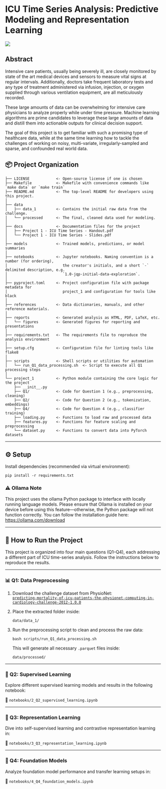 # ICU Time Series Analysis: Predictive Modeling and Representation Learning

<a target="_blank" href="https://cookiecutter-data-science.drivendata.org/">
    <img src="https://img.shields.io/badge/CCDS-Project%20template-328F97?logo=cookiecutter" />
</a>

## Abstract

Intensive care patients, usually being severely ill, are closely monitored by state of the art
medical devices and sensors to measure vital signs at regular intervals. Additionally, doctors
take frequent laboratory tests and any type of treatment administered via infusion, injection,
or oxygen supplied through various ventilation equipment, are all meticulously recorded.

These large amounts of data can be overwhelming for intensive care physicians to analyze
properly while under time pressure. Machine learning algorithms are prime candidates to
leverage these large amounts of data and distill them into actionable outputs for clinical
decision support.

The goal of this project is to get familiar with such a promising type of healthcare data, while
at the same time learning how to tackle the challenges of working on noisy, multi-variate,
irregularly-sampled and sparse, and confounded real world data.

## 📦 Project Organization

```
├── LICENSE            <- Open-source license if one is chosen
├── Makefile           <- Makefile with convenience commands like `make data` or `make train`
├── README.md          <- The top-level README for developers using this project.
│
├── data
│   ├── data_1         <- Contains the initial raw data from the challenge.
│   └── processed      <- The final, cleaned data used for modeling.
│
├── docs               <- Documentation files for the project
│   ├── Project 1 - ICU Time Series - Handout.pdf
│   └── Project 1 - ICU Time Series - Slides.pdf
│
├── models             <- Trained models, predictions, or model summaries
│
├── notebooks          <- Jupyter notebooks. Naming convention is a number (for ordering),
│                         the creator's initials, and a short `-` delimited description, e.g.
│                         `1.0-jqp-initial-data-exploration`.
│
├── pyproject.toml     <- Project configuration file with package metadata for
│                         project_1 and configuration for tools like black
│
├── references         <- Data dictionaries, manuals, and other reference materials.
│
├── reports            <- Generated analysis as HTML, PDF, LaTeX, etc.
│   └── figures        <- Generated figures for reporting and presentations
│
├── requirements.txt   <- The requirements file to reproduce the analysis environment
│
├── setup.cfg          <- Configuration file for linting tools like flake8
│
├── scripts            <- Shell scripts or utilities for automation
│   └── run_Q1_data_processing.sh  <- Script to execute all Q1 processing steps
│
└── project_1          <- Python module containing the core logic for the project
    ├── __init__.py
    ├── Q1/            <- Code for Question 1 (e.g., preprocessing, cleaning)
    ├── Q2/            <- Code for Question 2 (e.g., tokenization, embeddings)
    ├── Q4/            <- Code for Question 4 (e.g., classifier training)
    ├── loading.py     <- Functions to load raw and processed data
    ├── features.py    <- Functions for feature scaling and preprocessing
    └── dataset.py     <- Functions to convert data into PyTorch datasets

```

---

## ⚙️ Setup

Install dependencies (recommended via virtual environment):

```
pip install -r requirements.txt
```

### ⚠️ Ollama Note

This project uses the ollama Python package to interface with locally running language models. Please ensure that Ollama is installed on your device before using this feature—otherwise, the Python package will not function correctly.
You can follow the installation guide here: https://ollama.com/download

---

## 🚀 How to Run the Project

This project is organized into four main questions (Q1–Q4), each addressing a different part of ICU time-series analysis. Follow the instructions below to reproduce the results.

---

### 📊 Q1: Data Preprocessing

1. Download the challenge dataset from PhysioNet:  
   [`predicting-mortality-of-icu-patients-the-physionet-computing-in-cardiology-challenge-2012-1.0.0`](https://physionet.org/content/challenge-2012/1.0.0/)

2. Place the extracted folder inside:

   ```
   data/data_1/
   ```

3. Run the preprocessing script to clean and process the raw data:

   ```
   bash scripts/run_Q1_data_processing.sh
   ```

   This will generate all necessary `.parquet` files inside:

   ```
   data/processed/
   ```

---

### 🤖 Q2: Supervised Learning

Explore different supervised learning models and results in the following notebook:

📓 `notebooks/2_Q2_supervised_learning.ipynb`

---

### 🤯 Q3: Representation Learning

Dive into self-supervised learning and contrastive representation learning in:

📓 `notebooks/3_Q3_representation_learning.ipynb`

---

### 🧠 Q4: Foundation Models

Analyze foundation model performance and transfer learning setups in:

📓 `notebooks/4_Q4_foundation_models.ipynb`
